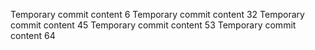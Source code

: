 Temporary commit content 6
Temporary commit content 32
Temporary commit content 45
Temporary commit content 53
Temporary commit content 64
